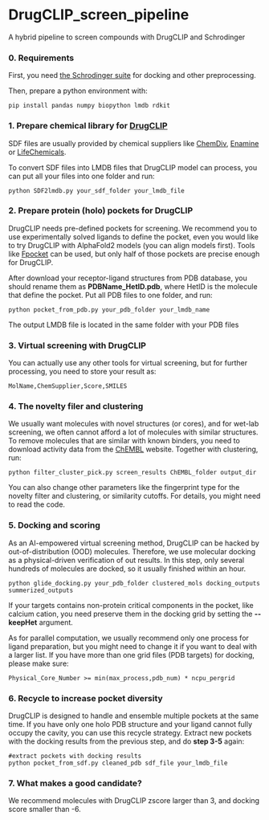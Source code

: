 # DrugCLIP_screen_pipeline
A hybrid pipeline to screen compounds with DrugCLIP and Schrodinger

### 0. Requirements
First, you need [the Schrodinger suite](https://newsite.schrodinger.com/) for docking and other preprocessing.

Then, prepare a python environment with:

```
pip install pandas numpy biopython lmdb rdkit
```

### 1. Prepare chemical library for [DrugCLIP](https://github.com/bowen-gao/DrugCLIP)

SDF files are usually provided by chemical suppliers like [ChemDiv](https://www.chemdiv.com/catalog/diversity-libraries/), [Enamine](https://enamine.net/compound-libraries/diversity-libraries) or [LifeChemicals](https://lifechemicals.com/screening-libraries/pre-plated-diversity-sets).

To convert SDF files into LMDB files that DrugCLIP model can process, you can put all your files into one folder and run:
```
python SDF2lmdb.py your_sdf_folder your_lmdb_file
```

### 2. Prepare protein (holo) pockets for DrugCLIP

DrugCLIP needs pre-defined pockets for screening. We recommend you to use experimentally solved ligands to define the pocket, even you would like to try DrugCLIP with AlphaFold2 models (you can align models first). Tools like [Fpocket](https://github.com/Discngine/fpocket) can be used, but only half of those pockets are precise enough for DrugCLIP.

After download your receptor-ligand structures from PDB database, you should rename them as **PDBName_HetID.pdb**, where HetID is the molecule that define the pocket. Put all PDB files to one folder, and run:

```
python pocket_from_pdb.py your_pdb_folder your_lmdb_name
```

The output LMDB file is located in the same folder with your PDB files

### 3. Virtual screening with DrugCLIP

You can actually use any other tools for virtual screening, but for further processing, you need to store your result as:

```
MolName,ChemSupplier,Score,SMILES
```

### 4. The novelty filer and clustering

We usually want molecules with novel structures (or cores), and for wet-lab screening, we often cannot afford a lot of molecules with similar structures. To remove molecules that are similar with known binders, you need to download activity data from the [ChEMBL](https://www.ebi.ac.uk/chembl/) website. Together with clustering, run:

```
python filter_cluster_pick.py screen_results ChEMBL_folder output_dir
```

You can also change other parameters like the fingerprint type for the novelty filter and clustering, or similarity cutoffs. For details, you might need to read the code.

### 5. Docking and scoring

As an AI-empowered virtual screening method, DrugCLIP can be hacked by out-of-distribution (OOD) molecules. Therefore, we use molecular docking as a physical-driven verification of out results. In this step, only several hundreds of molecules are docked, so it usually finished within an hour.

```
python glide_docking.py your_pdb_folder clustered_mols docking_outputs summerized_outputs
```

If your targets contains non-protein critical components in the pocket, like calcium cation, you need preserve them in the docking grid by setting the **--keepHet** argument.

As for parallel computation, we usually recommend only one process for ligand preparation, but you might need to change it if you want to deal with a larger list. If you have more than one grid files (PDB targets) for docking, please make sure:

```
Physical_Core_Number >= min(max_process,pdb_num) * ncpu_pergrid
```

### 6. Recycle to increase pocket diversity

DrugCLIP is designed to handle and ensemble multiple pockets at the same time. If you have only one holo PDB structure and your ligand cannot fully occupy the cavity, you can use this recycle strategy. Extract new pockets with the docking results from the previous step, and do **step 3-5** again:

```
#extract pockets with docking results
python pocket_from_sdf.py cleaned_pdb sdf_file your_lmdb_file
```

### 7. What makes a good candidate?

We recommend molecules with DrugCLIP zscore larger than 3, and docking score smaller than -6.
